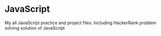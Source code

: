 # JavaScript
My all JavaScript practice and project files. Including HackerRank problem solving solution of JavaScript
